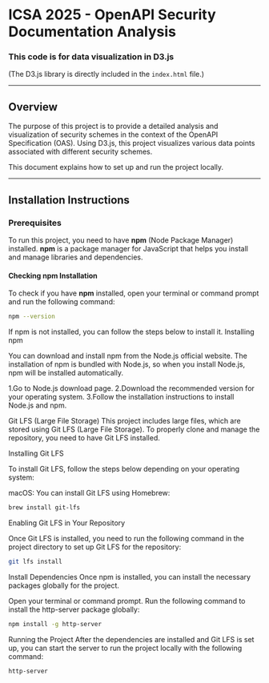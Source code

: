 # ICSA 2025 - OpenAPI Security Documentation Analysis

### This code is for data visualization in D3.js
(The D3.js library is directly included in the `index.html` file.)

---

## Overview

The purpose of this project is to provide a detailed analysis and visualization of security schemes in the context of the OpenAPI Specification (OAS). Using D3.js, this project visualizes various data points associated with different security schemes. 

This document explains how to set up and run the project locally.

---

## Installation Instructions

### Prerequisites

To run this project, you need to have **npm** (Node Package Manager) installed. **npm** is a package manager for JavaScript that helps you install and manage libraries and dependencies.

#### Checking npm Installation

To check if you have **npm** installed, open your terminal or command prompt and run the following command:

```bash
npm --version
``` 

If npm is not installed, you can follow the steps below to install it.
Installing npm

You can download and install npm from the Node.js official website. The installation of npm is bundled with Node.js, so when you install Node.js, npm will be installed automatically.

1.Go to Node.js download page.
2.Download the recommended version for your operating system.
3.Follow the installation instructions to install Node.js and npm.



Git LFS (Large File Storage)
This project includes large files, which are stored using Git LFS (Large File Storage). To properly clone and manage the repository, you need to have Git LFS installed.

Installing Git LFS

To install Git LFS, follow the steps below depending on your operating system:

macOS: You can install Git LFS using Homebrew:

```bash
brew install git-lfs
``` 

Enabling Git LFS in Your Repository

Once Git LFS is installed, you need to run the following command in the project directory to set up Git LFS for the repository:

```bash
git lfs install
``` 



Install Dependencies
Once npm is installed, you can install the necessary packages globally for the project.

Open your terminal or command prompt.
Run the following command to install the http-server package globally:

```bash
npm install -g http-server
``` 

Running the Project
After the dependencies are installed and Git LFS is set up, you can start the server to run the project locally with the following command:

```bash
http-server
``` 